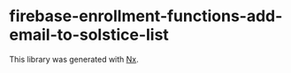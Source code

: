 # firebase-enrollment-functions-add-email-to-solstice-list

This library was generated with [Nx](https://nx.dev).
